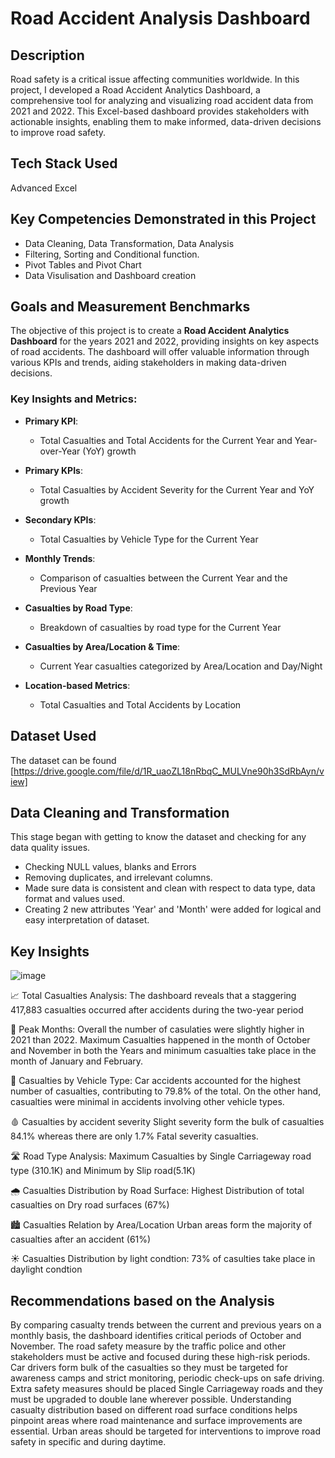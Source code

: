 # Road Accident Analysis Dashboard
## Description
Road safety is a critical issue affecting communities worldwide. In this project, I developed a Road Accident Analytics Dashboard, a comprehensive tool for analyzing and visualizing road accident data from 2021 and 2022. This Excel-based dashboard provides stakeholders with actionable insights, enabling them to make informed, data-driven decisions to improve road safety.
## Tech Stack Used
Advanced Excel
## Key Competencies Demonstrated in this Project
- Data Cleaning, Data Transformation, Data Analysis
- Filtering, Sorting and Conditional function.
- Pivot Tables and Pivot Chart
- Data Visulisation and Dashboard creation
## Goals and Measurement Benchmarks
The objective of this project is to create a **Road Accident Analytics Dashboard** for the years 2021 and 2022, providing insights on key aspects of road accidents. The dashboard will offer valuable information through various KPIs and trends, aiding stakeholders in making data-driven decisions.

### Key Insights and Metrics:

- **Primary KPI**:
  - Total Casualties and Total Accidents for the Current Year and Year-over-Year (YoY) growth

- **Primary KPIs**:
  - Total Casualties by Accident Severity for the Current Year and YoY growth

- **Secondary KPIs**:
  - Total Casualties by Vehicle Type for the Current Year

- **Monthly Trends**:
  - Comparison of casualties between the Current Year and the Previous Year

- **Casualties by Road Type**:
  - Breakdown of casualties by road type for the Current Year

- **Casualties by Area/Location & Time**:
  - Current Year casualties categorized by Area/Location and Day/Night

- **Location-based Metrics**:
  - Total Casualties and Total Accidents by Location

## Dataset Used
The dataset can be found [https://drive.google.com/file/d/1R_uaoZL18nRbqC_MULVne90h3SdRbAyn/view]

## Data Cleaning and Transformation
This stage began with getting to know the dataset and checking for any data quality issues.

- Checking NULL values, blanks and Errors
- Removing duplicates, and irrelevant columns.
- Made sure data is consistent and clean with respect to data type, data format and values used.
- Creating 2 new attributes 'Year' and 'Month' were added for logical and easy interpretation of dataset.

## Key Insights
![image](https://github.com/user-attachments/assets/4cd98d96-fc8b-4a68-9569-c030e7b374fe)

📈 Total Casualties Analysis: The dashboard reveals that a staggering 417,883 casualties occurred after accidents during the two-year period

📅 Peak Months: Overall the number of casulaties were slightly higher in 2021 than 2022. Maximum Casualties happened in the month of October and November in both the Years and minimum casualties take place in the month of January and February.

🚗 Casualties by Vehicle Type: Car accidents accounted for the highest number of casualties, contributing to 79.8% of the total. On the other hand, casualties were minimal in accidents involving other vehicle types.

🩸 Casualties by accident severity Slight severity form the bulk of casualties 84.1% whereas there are only 1.7% Fatal severity casualties.

🛣️ Road Type Analysis: Maximum Casualties by Single Carriageway road type (310.1K) and Minimum by Slip road(5.1K)

🌧️ Casualties Distribution by Road Surface: Highest Distribution of total casualties on Dry road surfaces (67%)

🏙️ Casualties Relation by Area/Location Urban areas form the majority of casualties after an accident (61%)

☀️ Casualties Distribution by light condtion: 73% of casulties take place in daylight condtion

## Recommendations based on the Analysis
By comparing casualty trends between the current and previous years on a monthly basis, the dashboard identifies critical periods of October and November. The road safety measure by the traffic police and other stakeholders must be active and focused during these high-risk periods.
Car drivers form bulk of the casualties so they must be targeted for awareness camps and strict monitoring, periodic check-ups on safe driving.
Extra safety measures should be placed Single Carriageway roads and they must be upgraded to double lane wherever possible.
Understanding casualty distribution based on different road surface conditions helps pinpoint areas where road maintenance and surface improvements are essential.
Urban areas should be targeted for interventions to improve road safety in specific and during daytime.

